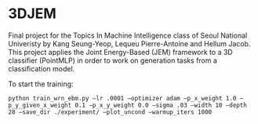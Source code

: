 # 3DJEM
Final project for the Topics In Machine Intelligence class of Seoul National Univeristy by Kang Seung-Yeop, Lequeu Pierre-Antoine and Hellum Jacob.
This project applies the Joint Energy-Based (JEM) framework to a 3D classifier (PointMLP) in order to work on generation tasks from a classification model.


To start the training:
```
python train_wrn_ebm.py —lr .0001 —optimizer adam —p_x_weight 1.0 —p_y_given_x_weight 0.1 —p_x_y_weight 0.0 —sigma .03 —width 10 —depth 28 —save_dir ./experiment/ —plot_uncond —warmup_iters 1000
```
